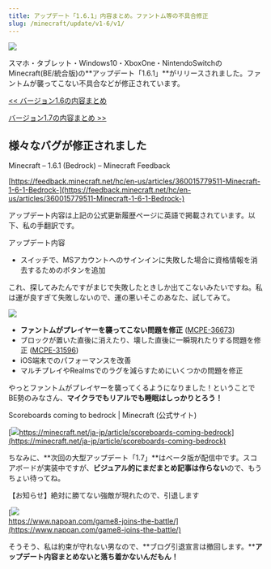 ```yaml
---
title: アップデート「1.6.1」内容まとめ。ファントム等の不具合修正
slug: /minecraft/update/v1-6/v1/
---
```


![](https://cdn-ak.f.st-hatena.com/images/fotolife/s/sasigume/20210208/20210208111009.png)

スマホ・タブレット・Windows10・XboxOne・NintendoSwitchのMinecraft(BE/統合版)の**アップデート「1.6.1」**がリリースされました。ファントムが襲ってこない不具合などが修正されています。

[<< バージョン1.6の内容まとめ](https://www.napoan.com/bedrock-update-16/)

[バージョン1.7の内容まとめ >>](https://www.napoan.com/mcbe-update-17/)

## 様々なバグが修正されました

Minecraft – 1.6.1 (Bedrock) – Minecraft Feedback

[https://feedback.minecraft.net/hc/en-us/articles/360015779511-Minecraft-1-6-1-Bedrock-](https://feedback.minecraft.net/hc/en-us/articles/360015779511-Minecraft-1-6-1-Bedrock-)

アップデート内容は上記の公式更新履歴ページに英語で掲載されています。以下、私の手翻訳です。

アップデート内容

*   スイッチで、MSアカウントへのサインインに失敗した場合に資格情報を消去するためのボタンを追加

これ、探してみたんですがまじで失敗したときしか出てこないみたいですね。私は運が良すぎて失敗しないので、運の悪いそこのあなた、試してみて。

![](https://cdn-ak.f.st-hatena.com/images/fotolife/s/sasigume/20210208/20210208105034.png)

*   **ファントムがプレイヤーを襲ってこない問題を修正** ([MCPE-36673](https://bugs.mojang.com/browse/MCPE-36673))
*   ブロックが置いた直後に消えたり、壊した直後に一瞬現れたりする問題を修正 ([MCPE-31596](https://bugs.mojang.com/browse/MCPE-31596))
*   iOS端末でのパフォーマンスを改善
*   マルチプレイやRealmsでのラグを減らすためにいくつかの問題を修正

やっとファントムがプレイヤーを襲ってくるようになりました！ということでBE勢のみなさん、**マイクラでもリアルでも睡眠はしっかりとろう！**

Scoreboards coming to bedrock | Minecraft (公式サイト)

[![](https://cdn-ak.f.st-hatena.com/images/fotolife/s/sasigume/20210208/20210208115315.png)https://minecraft.net/ja-jp/article/scoreboards-coming-bedrock](https://minecraft.net/ja-jp/article/scoreboards-coming-bedrock)

ちなみに、**次回の大型アップデート「1.7」**はベータ版が配信中です。スコアボードが実装中ですが、**ビジュアル的にまだまとめ記事は作らない**ので、もうちょい待ってね。

【お知らせ】絶対に勝てない強敵が現れたので、引退します

[![](https://cdn-ak.f.st-hatena.com/images/fotolife/s/sasigume/20210208/20210208110737.png)  
https://www.napoan.com/game8-joins-the-battle/](https://www.napoan.com/game8-joins-the-battle/)

そうそう、私は約束が守れない男なので、**ブログ引退宣言は撤回します。****アップデート内容まとめないと落ち着かないんだもん！**
